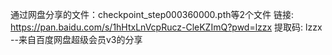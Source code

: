 通过网盘分享的文件：checkpoint_step000360000.pth等2个文件
链接: https://pan.baidu.com/s/1hHtxLnVcpRucz-CleKZImQ?pwd=lzzx 提取码: lzzx 
--来自百度网盘超级会员v3的分享
